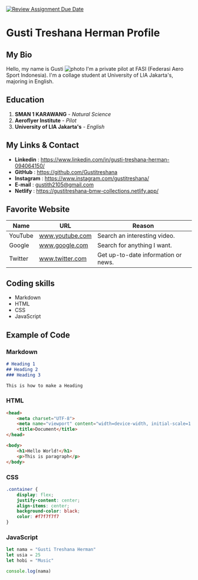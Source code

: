 [![Review Assignment Due Date](https://classroom.github.com/assets/deadline-readme-button-24ddc0f5d75046c5622901739e7c5dd533143b0c8e959d652212380cedb1ea36.svg)](https://classroom.github.com/a/bwEfZG3u)

# Gusti Treshana Herman Profile

## My Bio
Hello, my name is Gusti
![photo](https://media.licdn.com/dms/image/D5603AQH1RNDSh6ZBPA/profile-displayphoto-shrink_800_800/0/1692458225575?e=2147483647&v=beta&t=KfzpjaxmAfIoEd6M_FmbCmrPOvXa9_LOc1ztTHBdTKs) 
I'm a private pilot at FASI (Federasi Aero Sport Indonesia). I'm a collage student at University of LIA Jakarta's, majoring in English.

## Education
1. **SMAN 1 KARAWANG** - _Natural Science_
2. **Aeroflyer Institute** - _Pilot_
3. **University of LIA Jakarta's** - _English_

## My Links & Contact
* **Linkedin**  : https://www.linkedin.com/in/gusti-treshana-herman-094064150/
* **GitHub**    : https://github.com/Gustitreshana
* **Instagram** : https://www.instagram.com/gustitreshana/
* **E-mail**    : gustith2105@gmail.com
* **Netlify**   : https://gustitreshana-bmw-collections.netlify.app/

## Favorite Website
|Name   |URL            |Reason                             |
|-------|---------------|-----------------------------------|
|YouTube|www.youtube.com|Search an interesting video.       |
|Google |www.google.com |Search for anything I want.        |
|Twitter|www.twitter.com|Get up-to-date information or news.|

## Coding skills
* Markdown
* HTML
* CSS
* JavaScript

## Example of Code
### Markdown

```Markdown
# Heading 1
## Heading 2
### Heading 3

This is how to make a Heading
```

### HTML
```HTML
<head>
    <meta charset="UTF-8">
    <meta name="viewport" content="width=device-width, initial-scale=1.0">
    <title>Document</title>
</head>

<body>
    <h1>Hello World!</h1>
    <p>This is paragraph</p>
</body>
```
### CSS
```CSS
.container {
    display: flex;
    justify-content: center;
    align-items: center;
    background-color: black;
    color: #f7f7f7f7
}
```
### JavaScript
```JavaScript
let nama = "Gusti Treshana Herman"
let usia = 25
let hobi = "Music"

console.log(nama)
```